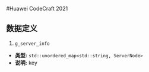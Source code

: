 #Huawei CodeCraft 2021

## 数据定义
1. `g_server_info`
- **类型:** `std::unordered_map<std::string, ServerNode>`
- **说明:** key